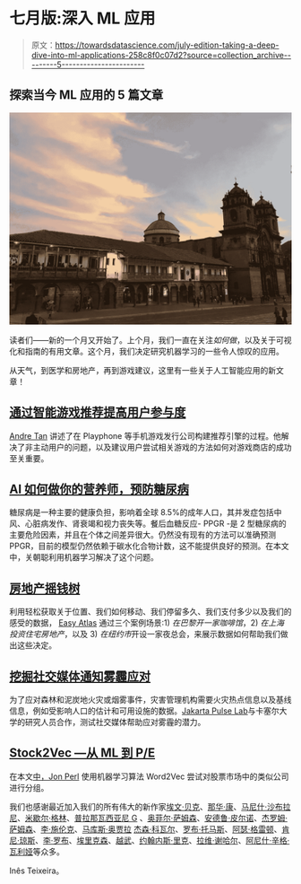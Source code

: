 # 七月版:深入 ML 应用

> 原文：<https://towardsdatascience.com/july-edition-taking-a-deep-dive-into-ml-applications-258c8f0c07d2?source=collection_archive---------5----------------------->

## 探索当今 ML 应用的 5 篇文章

![](img/1dbba05090e4262a4a89b715ce7d4c19.png)

读者们——新的一个月又开始了。上个月，我们一直在关注*如何做*，以及关于可视化和指南的有用文章。这个月，我们决定研究机器学习的一些令人惊叹的应用。

从天气，到医学和房地产，再到游戏建议，这里有一些关于人工智能应用的新文章！

## [通过智能游戏推荐提高用户参与度](https://medium.com/towards-data-science/improving-user-engagement-with-smart-game-recommendations-aba0a3773b9f)

[Andre Tan](https://medium.com/u/50343650a290?source=post_page-----258c8f0c07d2--------------------------------) 讲述了在 Playphone 等手机游戏发行公司构建推荐引擎的过程。他解决了非主动用户的问题，以及建议用户尝试相关游戏的方法如何对游戏商店的成功至关重要。

## [AI 如何做你的营养师，预防糖尿病](https://medium.com/towards-data-science/how-can-ai-be-your-dietitian-and-prevent-diabetes-dd87196bdb7c)

糖尿病是一种主要的健康负担，影响着全球 8.5%的成年人口，其并发症包括中风、心脏病发作、肾衰竭和视力丧失等。餐后血糖反应- PPGR -是 2 型糖尿病的主要危险因素，并且在个体之间差异很大。仍然没有现有的方法可以准确预测 PPGR，目前的模型仍然依赖于碳水化合物计数，这不能提供良好的预测。在本文中，关朝聪利用机器学习解决了这个问题。

## [房地产摇钱树](https://medium.com/towards-data-science/moneyball-for-real-estate-3bca252bc2a5)

利用轻松获取关于位置、我们如何移动、我们停留多久、我们支付多少以及我们的感受的数据， [Easy Atlas](https://medium.com/u/7c4774d6f841?source=post_page-----258c8f0c07d2--------------------------------) 通过三个案例场景:1) *在巴黎开一家咖啡馆*，2) *在上海投资住宅房地产*，以及 3) *在纽约市*开设一家夜总会，来展示数据如何帮助我们做出这些决定。

## [挖掘社交媒体通知雾霾应对](https://medium.com/towards-data-science/mining-social-media-to-inform-haze-response-d1b49df9611d)

为了应对森林和泥炭地火灾或烟雾事件，灾害管理机构需要火灾热点信息以及基线信息，例如受影响人口的估计和可用设施的数据。[Jakarta Pulse Lab](https://medium.com/u/e10650f0309d?source=post_page-----258c8f0c07d2--------------------------------)与卡塞尔大学的研究人员合作，测试社交媒体帮助应对雾霾的潜力。

## [Stock2Vec —从 ML 到 P/E](https://medium.com/towards-data-science/stock2vec-from-ml-to-p-e-2e6ba407c24)

在本文[中，Jon Perl](https://medium.com/u/435d177c501c?source=post_page-----258c8f0c07d2--------------------------------) 使用机器学习算法 Word2Vec 尝试对股票市场中的类似公司进行分组。

我们也感谢最近加入我们的所有伟大的新作家[埃文·贝克](https://medium.com/u/491c88824730?source=post_page-----258c8f0c07d2--------------------------------)、[那华·康](https://medium.com/u/bf13f0b7c0c5?source=post_page-----258c8f0c07d2--------------------------------)、[马尼什·沙布拉尼](https://medium.com/u/abdb2f923028?source=post_page-----258c8f0c07d2--------------------------------)、[米歇尔·格林](https://medium.com/u/191ed75b4367?source=post_page-----258c8f0c07d2--------------------------------)、[普拉那瓦西亚尼 G](https://medium.com/u/53ad64a138e3?source=post_page-----258c8f0c07d2--------------------------------) 、[奥菲尔·萨姆森](https://medium.com/u/eab3d47a7df7?source=post_page-----258c8f0c07d2--------------------------------)、[安德鲁·皮尔诺](https://medium.com/u/40f99bdae29d?source=post_page-----258c8f0c07d2--------------------------------)、[杰罗姆·萨姆森](https://medium.com/u/4005aa1cb128?source=post_page-----258c8f0c07d2--------------------------------)、[李·施伦克](https://medium.com/u/a6fe6510d25?source=post_page-----258c8f0c07d2--------------------------------)、[马库斯·奥贾拉](https://medium.com/u/ae76ff5de5e9?source=post_page-----258c8f0c07d2--------------------------------) [杰森·科瓦尔](https://medium.com/u/fbcab33dc964?source=post_page-----258c8f0c07d2--------------------------------)、[罗布·托马斯](https://medium.com/u/91395b7f9c69?source=post_page-----258c8f0c07d2--------------------------------)、[阿瑟·格雷顿](https://medium.com/u/7b2eb752e3c7?source=post_page-----258c8f0c07d2--------------------------------)、[肯尼·琼斯](https://medium.com/u/1410705d2c04?source=post_page-----258c8f0c07d2--------------------------------)、[李·罗布](https://medium.com/u/25c477d9156a?source=post_page-----258c8f0c07d2--------------------------------)、[埃里克森](https://medium.com/u/6292f6223477?source=post_page-----258c8f0c07d2--------------------------------)、[越武](https://medium.com/u/3c636f3dcd72?source=post_page-----258c8f0c07d2--------------------------------)、[约翰内斯·里克](https://medium.com/u/474ab97e14d2?source=post_page-----258c8f0c07d2--------------------------------)、[拉维·谢哈尔](https://medium.com/u/fb103ffcb316?source=post_page-----258c8f0c07d2--------------------------------)、[阿尼什·辛格·瓦利娅](https://medium.com/u/5a5513d284a6?source=post_page-----258c8f0c07d2--------------------------------)等众多。

Inês Teixeira。